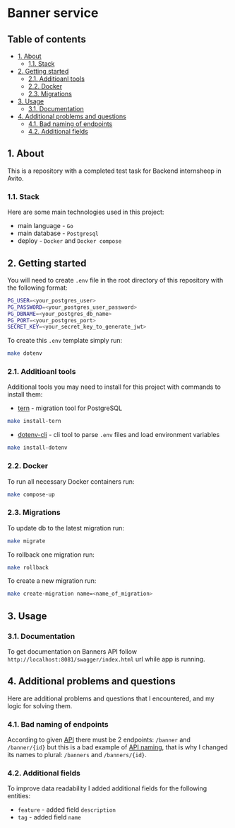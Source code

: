 # Banner service <!-- omit from toc -->

## Table of contents <!-- omit from toc -->
- [1. About](#1-about)
  - [1.1. Stack](#11-stack)
- [2. Getting started](#2-getting-started)
  - [2.1. Additioanl tools](#21-additioanl-tools)
  - [2.2. Docker](#22-docker)
  - [2.3. Migrations](#23-migrations)
- [3. Usage](#3-usage)
  - [3.1. Documentation](#31-documentation)
- [4. Additional problems and questions](#4-additional-problems-and-questions)
  - [4.1. Bad naming of endpoints](#41-bad-naming-of-endpoints)
  - [4.2. Additional fields](#42-additional-fields)

## 1. About

This is a repository with a completed test task for Backend internsheep in Avito.

### 1.1. Stack

Here are some main technologies used in this project:

- main language - `Go`
- main database - `Postgresql`
- deploy - `Docker` and `Docker compose`

## 2. Getting started

You will need to create `.env` file in the root directory of this repository with the following format:

```bash
PG_USER=<your_postgres_user>
PG_PASSWORD=<your_postgres_user_password>
PG_DBNAME=<your_postgres_db_name>
PG_PORT=<your_postgres_port>
SECRET_KEY=<your_secret_key_to_generate_jwt>
```

To create this `.env` template simply run:

```bash
make dotenv
```

### 2.1. Additioanl tools

Additional tools you may need to install for this project with commands to install them:

- [tern](https://github.com/jackc/tern) - migration tool for PostgreSQL
```bash
make install-tern
```
- [dotenv-cli](https://www.npmjs.com/package/dotenv-cli) - cli tool to parse `.env` files and load environment variables
```bash
make install-dotenv
```

### 2.2. Docker

To run all necessary Docker containers run:
```bash
make compose-up
```

### 2.3. Migrations

To update db to the latest migration  run:
```bash
make migrate
```

To rollback one migration run:
```bash
make rollback
```

To create a new migration run:
```bash
make create-migration name=<name_of_migration>
```

## 3. Usage

### 3.1. Documentation

To get documentation on Banners API follow `http://localhost:8081/swagger/index.html` url while app is running.

## 4. Additional problems and questions

Here are additional problems and questions that I encountered, and my logic for solving them.

### 4.1. Bad naming of endpoints

According to given [API](https://drive.google.com/file/d/1l4PMTPzsjksRCd_lIm0mVfh4U0Jn-A2R/view) there must be 2 endpoints: `/banner` and `/banner/{id}` but this is a bad example of [API naming](https://medium.com/@nadinCodeHat/rest-api-naming-conventions-and-best-practices-1c4e781eb6a5), that is why I changed its names to plural: `/banners` and `/banners/{id}`.

### 4.2. Additional fields

To improve data readability I added additional fields for the following entities:

- `feature` - added field `description`
- `tag` - added field `name`
